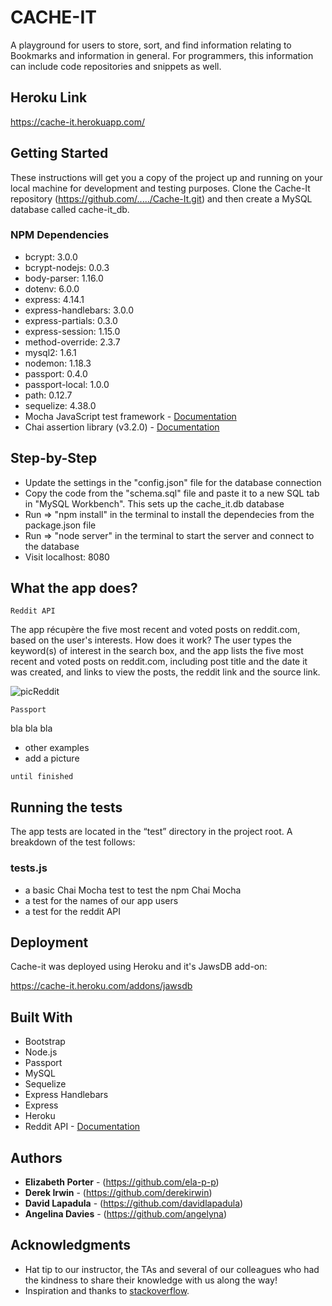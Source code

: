 # CACHE-IT

A playground for users to store, sort, and find information relating to Bookmarks and information in general. For programmers, this information can include code repositories and snippets as well.

## Heroku Link
https://cache-it.herokuapp.com/ 


## Getting Started

These instructions will get you a copy of the project up and running on your local machine for development and testing purposes. Clone the Cache-It repository (https://github.com/...../Cache-It.git) and then create a MySQL database called cache-it_db.

### NPM Dependencies

* bcrypt: 3.0.0
* bcrypt-nodejs: 0.0.3
* body-parser: 1.16.0
* dotenv: 6.0.0
* express: 4.14.1
* express-handlebars: 3.0.0
* express-partials: 0.3.0
* express-session: 1.15.0
* method-override: 2.3.7
* mysql2: 1.6.1
* nodemon: 1.18.3
* passport: 0.4.0
* passport-local: 1.0.0
* path: 0.12.7
* sequelize: 4.38.0
* Mocha JavaScript test framework - [Documentation](https://mochajs.org/)
* Chai assertion library (v3.2.0) - [Documentation](http://www.chaijs.com/)

## Step-by-Step

* Update the settings in the "config.json" file for the database connection
* Copy the code from the "schema.sql" file and paste it to a new SQL tab in "MySQL Workbench". This sets up the cache_it.db database
* Run => "npm install" in the terminal to install the dependecies from the package.json file
* Run => "node server" in the terminal to start the server and connect to the database
* Visit localhost: 8080

## What the app does?

```
Reddit API 
```
  
  The app récupère the five most recent and voted posts on reddit.com, based on the user's interests. How does it work? The user types the keyword(s) of interest in the search box, and the app lists the five most recent and voted posts on reddit.com, including post title and the date it was created, and links to view the posts, the reddit link and the source link.

![picReddit](public/assets/images/picReddit.png)

```
Passport
```
bla bla bla 

* other examples
* add a picture

```
until finished
```
## Running the tests

The app tests are located in the “test” directory in the project root. A breakdown of the test follows:

### tests.js
* a basic Chai Mocha test to test the npm Chai Mocha
* a test for the names of our app users
* a test for the reddit API

## Deployment
  
Cache-it was deployed using Heroku and it's JawsDB add-on:

https://cache-it.heroku.com/addons/jawsdb

## Built With

* Bootstrap
* Node.js
* Passport
* MySQL
* Sequelize
* Express Handlebars
* Express
* Heroku
* Reddit API - [Documentation](https://github.com/reddit-archive/reddit/wiki/API)

## Authors

* **Elizabeth Porter** - (https://github.com/ela-p-p)
* **Derek Irwin** - (https://github.com/derekirwin)
* **David Lapadula** - (https://github.com/davidlapadula)
* **Angelina Davies** - (https://github.com/angelyna)

## Acknowledgments

* Hat tip to our instructor, the TAs and several of our colleagues who had the kindness to share their knowledge with us along the way! 
* Inspiration and thanks to [stackoverflow](https://stackoverflow.com/).
